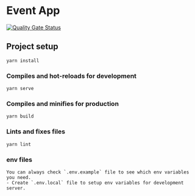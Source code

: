 # Event App

[![Quality Gate Status](https://sonarcloud.io/api/project_badges/measure?project=hasankemaldemirci_event-app&metric=alert_status)](https://sonarcloud.io/dashboard?id=hasankemaldemirci_event-app)

## Project setup
```
yarn install
```

### Compiles and hot-reloads for development
```
yarn serve
```

### Compiles and minifies for production
```
yarn build
```

### Lints and fixes files
```
yarn lint
```
### env files
```
You can always check `.env.example` file to see which env variables you need.
- Create `.env.local` file to setup env variables for development server.
```
